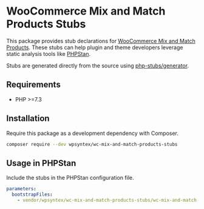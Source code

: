 # WooCommerce Mix and Match Products Stubs

This package provides stub declarations for [WooCommerce Mix and Match Products](https://woocommerce.com/products/woocommerce-mix-and-match-products/).
These stubs can help plugin and theme developers leverage static analysis tools like [PHPStan](https://phpstan.org/).

Stubs are generated directly from the source using [php-stubs/generator](https://github.com/php-stubs/generator).

## Requirements

- PHP >=7.3

## Installation

Require this package as a development dependency with Composer.

```bash
composer require --dev wpsyntex/wc-mix-and-match-products-stubs
```

## Usage in PHPStan

Include the stubs in the PHPStan configuration file.

```yaml
parameters:
  bootstrapFiles:
    - vendor/wpsyntex/wc-mix-and-match-products-stubs/wc-mix-and-match-products-stubs.php
```
